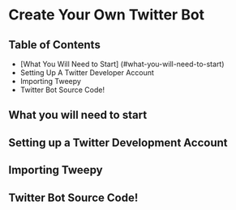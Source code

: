 # Create Your Own Twitter Bot
## Table of Contents
* [What You Will Need to Start] (#what-you-will-need-to-start)
* Setting Up A Twitter Developer Account
* Importing Tweepy
* Twitter Bot Source Code!

## What you will need to start
## Setting up a Twitter Development Account
## Importing Tweepy
## Twitter Bot Source Code!
